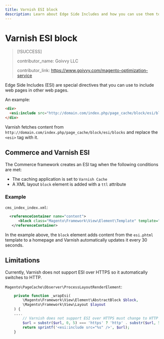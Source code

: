 ```yaml
---
title: Varnish ESI block
description: Learn about Edge Side Includes and how you can use them to embed web pages.
---
```


# Varnish ESI block

>[!SUCCESS]
>
>contributor_name: Goivvy LLC
>
>contributor_link: https://www.goivvy.com/magento-optimization-service

Edge Side Includes (ESI) are special directives that you can use to include web pages in other web pages.

An example:

```html
<div>
  <esi:include src="http://domain.com/index.php/page_cache/block/esi/blocks"/>
</div>
```

Varnish fetches content from `http://domain.com/index.php/page_cache/block/esi/blocks` and replace the `<esi>` tag with it.

## Commerce and Varnish ESI

The Commerce framework creates an ESI tag when the following conditions are met:

*  The caching application is set to `Varnish Cache`
*  A XML layout `block` element is added with a `ttl` attribute

### Example

`cms_index_index.xml`:

```xml
  <referenceContainer name="content">
      <block class="Magento\Framework\View\Element\Template" template="Magento_Paypal::esi.phtml" ttl="30"/>
   </referenceContainer>
```

In the example above, the `block` element adds content from the `esi.phtml` template  to a homepage and Varnish  automatically updates it every 30 seconds.

## Limitations

Currently, Varnish does not support ESI over HTTPS so it automatically switches to HTTP.

`Magento\PageCache\Observer\ProcessLayoutRenderElement`:

```php
    private function _wrapEsi(
        \Magento\Framework\View\Element\AbstractBlock $block,
        \Magento\Framework\View\Layout $layout
    ) {
    ....
        // Varnish does not support ESI over HTTPS must change to HTTP
        $url = substr($url, 0, 5) === 'https' ? 'http' . substr($url, 5) : $url;
        return sprintf('<esi:include src="%s" />', $url);
    }
```
